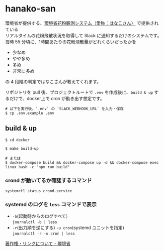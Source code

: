 # hanako-san

環境省が提供する、[環境省花粉観測システム（愛称：はなこさん）](http://kafun.taiki.go.jp/index.aspx) で提供されている  
リアルタイムの花粉飛散状況を取得して Slack に通知するだけのシステムです。  
毎時 55 分頃に、1時間あたりの花粉飛散量がどれくらいだったかを  
- 少なめ  
- やや多め  
- 多め  
- 非常に多め  

の 4 段階の判定ではなこさんが教えてくれます。

リポジトリを pull 後、プロジェクトルートで `.env` を作成後に、`build & up` するだけで、docker上で cron が動き出す想定です。  

```
# 以下を実行後、`.env` の `SLACK_WEBHOOK_URL` を入力・保存
$ cp .env.example .env
```

## build & up
```
$ cd docker  

$ make build-up

# または
$ docker-compose build && docker-compose up -d && docker-compose exec linux bash -c "npm run build"
```

### crond が動いてるか確認するコマンド
`systemctl status crond.service`

### systemd のログを `less` コマンドで表示
-  `-b`(起動時からのログすべて)   
`journalctl -b | less`  
-  `-r`(出力順を逆にする) `-u cron`(systemd ユニットを指定)   
`journalctl -r -u cron | less`

[著作権・リンクについて - 環境省](http://www.env.go.jp/mail.html)
